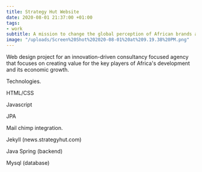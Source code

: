 ```yaml
---
title: Strategy Hut Website
date: 2020-08-01 21:37:00 +01:00
tags:
- work
subtitle: A mission to change the global perception of African brands and institutions.
image: "/uploads/Screen%20Shot%202020-08-01%20at%209.19.38%20PM.png"
---
```


Web design project for an innovation-driven consultancy focused agency that focuses on creating value for the key players of Africa's development and its economic growth.

Technologies.
<p>HTML/CSS</p>
<p>Javascript</p>
<p>JPA</p>
<p>Mail chimp integration.</p>
<p>Jekyll (news.strategyhut.com)</p>
<p>Java Spring (backend)</p>
<p>Mysql (database)</p>